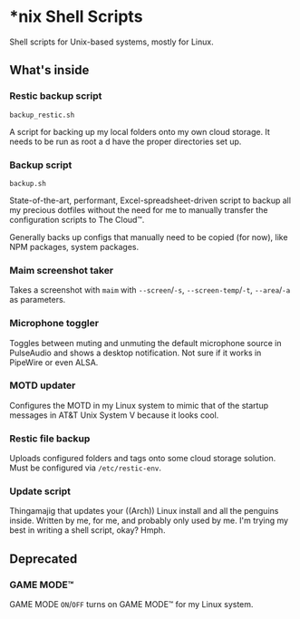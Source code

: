 # *nix Shell Scripts
Shell scripts for Unix-based systems, mostly for Linux.

## What's inside

### Restic backup script
`backup_restic.sh`

A script for backing up my local folders onto my own cloud storage. It needs to be run as root a d have the proper directories set up.

### Backup script
`backup.sh`

State-of-the-art, performant, Excel-spreadsheet-driven script to backup all my precious dotfiles without the need for me to manually transfer the configuration scripts to The Cloud™.

Generally backs up configs that manually need to be copied (for now), like NPM packages, system packages.

### Maim screenshot taker
Takes a screenshot with `maim` with `--screen`/`-s`, `--screen-temp`/`-t`, `--area`/`-a` as parameters.

### Microphone toggler
Toggles between muting and unmuting the default microphone source in PulseAudio and shows a desktop notification. Not sure if it works in PipeWire or even ALSA.

### MOTD updater
Configures the MOTD in my Linux system to mimic that of the startup messages in AT&T Unix System V because it looks cool.

### Restic file backup
Uploads configured folders and tags onto some cloud storage solution. Must be configured via `/etc/restic-env`.

### Update script
Thingamajig that updates your ((Arch)) Linux install and all the penguins inside. Written by me, for me, and probably only used by me. I'm trying my best in writing a shell script, okay? Hmph.


## Deprecated


### GAME MODE™
GAME MODE `ON`/`OFF` turns on GAME MODE™ for my Linux system.
